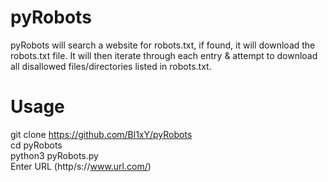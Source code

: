 # pyRobots  
pyRobots will search a website for robots.txt, if found, it will download the robots.txt file. It will then iterate through each entry & attempt to download all disallowed files/directories listed in robots.txt.  

# Usage  
git clone https://github.com/Bl1xY/pyRobots  
cd pyRobots  
python3 pyRobots.py  
Enter URL (http/s://www.url.com/)
